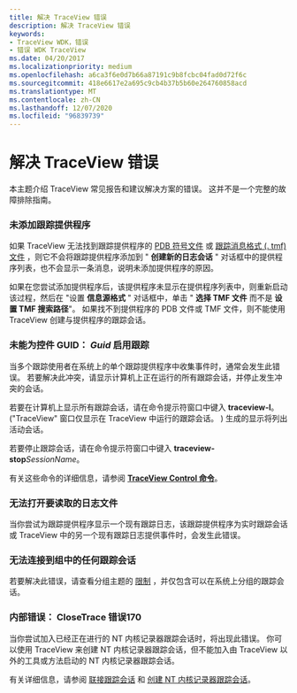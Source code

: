 ```yaml
---
title: 解决 TraceView 错误
description: 解决 TraceView 错误
keywords:
- TraceView WDK，错误
- 错误 WDK TraceView
ms.date: 04/20/2017
ms.localizationpriority: medium
ms.openlocfilehash: a6ca3f6e0d7b66a87191c9b8fcbc04fad0d72f6c
ms.sourcegitcommit: 418e6617e2a695c9cb4b37b5b60e264760858acd
ms.translationtype: MT
ms.contentlocale: zh-CN
ms.lasthandoff: 12/07/2020
ms.locfileid: "96839739"
---
```

# <a name="resolving-traceview-errors"></a>解决 TraceView 错误

本主题介绍 TraceView 常见报告和建议解决方案的错误。 这并不是一个完整的故障排除指南。

### <a name="span-idtrace_provider_is_not_addedspanspan-idtrace_provider_is_not_addedspantrace-provider-is-not-added"></a><span id="trace_provider_is_not_added"></span><span id="TRACE_PROVIDER_IS_NOT_ADDED"></span>未添加跟踪提供程序

如果 TraceView 无法找到跟踪提供程序的 [PDB 符号文件](pdb-symbol-files.md) 或 [跟踪消息格式 (. tmf) 文件](trace-message-format-file.md) ，则它不会将跟踪提供程序添加到 " **创建新的日志会话** " 对话框中的提供程序列表，也不会显示一条消息，说明未添加提供程序的原因。

如果在您尝试添加提供程序后，该提供程序未显示在提供程序列表中，则重新启动该过程，然后在 "设置 **信息源格式** " 对话框中，单击 " **选择 TMF 文件** 而不是 **设置 TMF 搜索路径**"。 如果找不到提供程序的 PDB 文件或 TMF 文件，则不能使用 TraceView 创建与提供程序的跟踪会话。

### <a name="span-idfailed_to_enable_trace_for_control_guid__guidspanspan-idfailed_to_enable_trace_for_control_guid__guidspanfailed-to-enable-trace-for-control-guid-guid"></a><span id="failed_to_enable_trace_for_control_guid__guid"></span><span id="FAILED_TO_ENABLE_TRACE_FOR_CONTROL_GUID__GUID"></span>未能为控件 GUID： *Guid* 启用跟踪

当多个跟踪使用者在系统上的单个跟踪提供程序中收集事件时，通常会发生此错误。 若要解决此冲突，请显示计算机上正在运行的所有跟踪会话，并停止发生冲突的会话。

若要在计算机上显示所有跟踪会话，请在命令提示符窗口中键入 **traceview-l**。  ("TraceView" 窗口仅显示在 TraceView 中运行的跟踪会话。 ) 生成的显示将列出活动会话。

若要停止跟踪会话，请在命令提示符窗口中键入 **traceview-stop**_SessionName_。

有关这些命令的详细信息，请参阅 [**TraceView Control 命令**](traceview-control-commands.md)。

### <a name="span-idcannot_open_logfile_for_readingspanspan-idcannot_open_logfile_for_readingspancannot-open-logfile-for-reading"></a><span id="cannot_open_logfile_for_reading"></span><span id="CANNOT_OPEN_LOGFILE_FOR_READING"></span>无法打开要读取的日志文件

当你尝试为跟踪提供程序显示一个现有跟踪日志，该跟踪提供程序为实时跟踪会话或 TraceView 中的另一个现有跟踪日志提供事件时，会发生此错误。

### <a name="span-idcannot_connect_to_any_trace_session_in_the_groupspanspan-idcannot_connect_to_any_trace_session_in_the_groupspancannot-connect-to-any-trace-session-in-the-group"></a><span id="cannot_connect_to_any_trace_session_in_the_group"></span><span id="CANNOT_CONNECT_TO_ANY_TRACE_SESSION_IN_THE_GROUP"></span>无法连接到组中的任何跟踪会话

若要解决此错误，请查看分组主题的 [限制](limitations-of-grouping.md) ，并仅包含可以在系统上分组的跟踪会话。

### <a name="span-idinternal_error__closetrace_error_170spanspan-idinternal_error__closetrace_error_170spaninternal-error-closetrace-error-170"></a><span id="internal_error__closetrace_error_170"></span><span id="INTERNAL_ERROR__CLOSETRACE_ERROR_170"></span>内部错误： CloseTrace 错误170

当你尝试加入已经正在进行的 NT 内核记录器跟踪会话时，将出现此错误。 你可以使用 TraceView 来创建 NT 内核记录器跟踪会话，但不能加入由 TraceView 以外的工具或方法启动的 NT 内核记录器跟踪会话。

有关详细信息，请参阅 [联接跟踪会话](joining-a-trace-session.md) 和 [创建 NT 内核记录器跟踪会话](creating-an-nt-kernel-logger-trace-session.md)。
